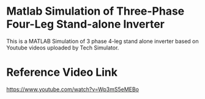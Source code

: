 # Matlab Simulation of Three-Phase Four-Leg Stand-alone Inverter
This is a MATLAB Simulation of 3 phase 4-leg stand alone inverter based on Youtube videos uploaded by Tech Simulator.

# Reference Video Link
https://www.youtube.com/watch?v=Wp3mS5eMEBo
